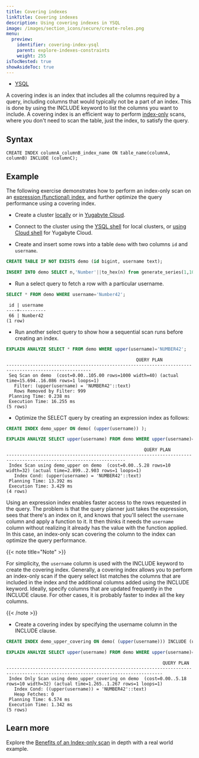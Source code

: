 ```yaml
---
title: Covering indexes
linkTitle: Covering indexes
description: Using covering indexes in YSQL
image: /images/section_icons/secure/create-roles.png
menu:
  preview:
    identifier: covering-index-ysql
    parent: explore-indexes-constraints
    weight: 255
isTocNested: true
showAsideToc: true
---
```


<ul class="nav nav-tabs-alt nav-tabs-yb">
  <li >
    <a href="../covering-index-ysql/" class="nav-link active">
      <i class="icon-postgres" aria-hidden="true"></i>
      YSQL
    </a>
  </li>
</ul>

A covering index is an index that includes all the columns required by a query, including columns that would typically not be a part of an index. This is done by using the INCLUDE keyword to list the columns you want to include.
A covering index is an efficient way to perform [index-only](https://wiki.postgresql.org/wiki/Index-only_scans) scans, where you don't need to scan the table, just the index, to satisfy the query.

## Syntax

```ysql
CREATE INDEX columnA_columnB_index_name ON table_name(columnA, columnB) INCLUDE (columnC);
```

## Example

The following exercise demonstrates how to perform an index-only scan on an [expression (functional) index](../expression-index-ysql/), and further optimize the query performance using a covering index.

- Create a cluster [locally](/preview/quick-start/) or in [Yugabyte Cloud](/preview/yugabyte-cloud/cloud-basics/create-clusters-free/).

- Connect to the cluster using the [YSQL shell](/preview/admin/ysqlsh/) for local clusters, or [using Cloud shell](/preview/yugabyte-cloud/cloud-connect/connect-cloud-shell/) for Yugabyte Cloud.

- Create and insert some rows into a table `demo` with two columns `id` and `username`.

```sql
CREATE TABLE IF NOT EXISTS demo (id bigint, username text);
```

```sql
INSERT INTO demo SELECT n,'Number'||to_hex(n) from generate_series(1,1000) n;
```

- Run a select query to fetch a row with a particular username.

```sql
SELECT * FROM demo WHERE username='Number42';
```

```output
 id | username
----+----------
 66 | Number42
(1 row)
```

- Run another select query to show how a sequential scan runs before creating an index.

```sql
EXPLAIN ANALYZE SELECT * FROM demo WHERE upper(username)='NUMBER42';
```

```output
                                                 QUERY PLAN
------------------------------------------------------------------------------------------------------
 Seq Scan on demo  (cost=0.00..105.00 rows=1000 width=40) (actual time=15.694..16.086 rows=1 loops=1)
   Filter: (upper(username) = 'NUMBER42'::text)
   Rows Removed by Filter: 999
 Planning Time: 0.238 ms
 Execution Time: 16.255 ms
(5 rows)
```

- Optimize the SELECT query by creating an expression index as follows:

```sql
CREATE INDEX demo_upper ON demo( (upper(username)) );
```

```sql
EXPLAIN ANALYZE SELECT upper(username) FROM demo WHERE upper(username)='NUMBER42';
```

```output
                                                    QUERY PLAN
-------------------------------------------------------------------------------------------------------------------
 Index Scan using demo_upper on demo  (cost=0.00..5.28 rows=10 width=32) (actual time=2.899..2.903 rows=1 loops=1)
   Index Cond: (upper(username) = 'NUMBER42'::text)
 Planning Time: 13.392 ms
 Execution Time: 3.429 ms
(4 rows)
```

Using an expression index enables faster access to the rows requested in the query. The problem is that the query planner just takes the expression, sees that there's an index on it, and knows that you'll select the `username` column and apply a function to it. It then thinks it needs the `username` column without realizing it already has the value with the function applied. In this case, an index-only scan covering the column to the index can optimize the query performance.

{{< note title="Note" >}}

For simplicity, the `username` column is used with the INCLUDE keyword to create the covering index. Generally, a covering index allows you to perform an index-only scan if the query select list matches the columns that are included in the index and the additional columns added using the INCLUDE keyword.
Ideally, specify columns that are updated frequently in the INCLUDE clause. For other cases, it is probably faster to index all the key columns.

{{< /note >}}

- Create a covering index by specifying the username column in the INCLUDE clause.

```sql
CREATE INDEX demo_upper_covering ON demo( (upper(username))) INCLUDE (username);
```

```sql
EXPLAIN ANALYZE SELECT upper(username) FROM demo WHERE upper(username)='NUMBER42';
```

```output
                                                           QUERY PLAN
---------------------------------------------------------------------------------------------------------------------------------
 Index Only Scan using demo_upper_covering on demo  (cost=0.00..5.18 rows=10 width=32) (actual time=1.265..1.267 rows=1 loops=1)
   Index Cond: ((upper(username)) = 'NUMBER42'::text)
   Heap Fetches: 0
 Planning Time: 6.574 ms
 Execution Time: 1.342 ms
(5 rows)
```

## Learn more

Explore the [Benefits of an Index-only scan](https://blog.yugabyte.com/how-a-distributed-sql-database-boosts-secondary-index-queries-with-index-only-scan/) in depth with a real world example.
